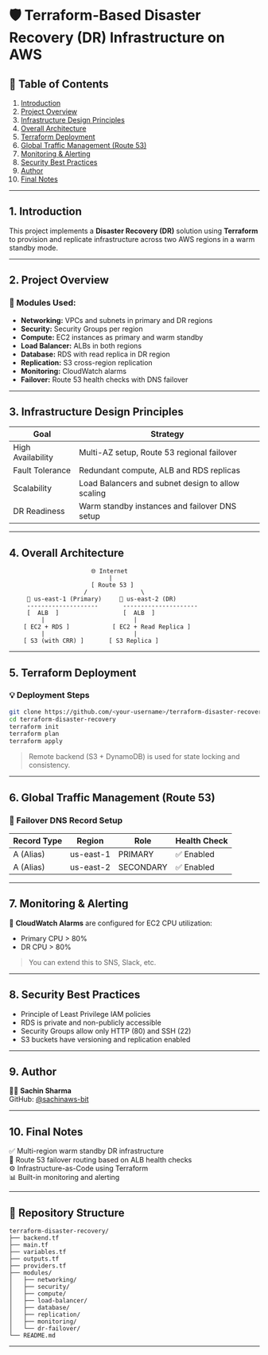 
# 🛡️ Terraform-Based Disaster Recovery (DR) Infrastructure on AWS

## 📍 Table of Contents

1. [Introduction](#1-introduction)  
2. [Project Overview](#2-project-overview)  
3. [Infrastructure Design Principles](#3-infrastructure-design-principles)  
4. [Overall Architecture](#4-overall-architecture)  
5. [Terraform Deployment](#5-terraform-deployment)  
6. [Global Traffic Management (Route 53)](#6-global-traffic-management-route-53)  
7. [Monitoring & Alerting](#7-monitoring--alerting)  
8. [Security Best Practices](#8-security-best-practices)  
9. [Author](#9-author)  
10. [Final Notes](#10-final-notes)  

---

## 1. Introduction

This project implements a **Disaster Recovery (DR)** solution using **Terraform** to provision and replicate infrastructure across two AWS regions in a warm standby mode.

---

## 2. Project Overview

### 🧱 Modules Used:
- **Networking:** VPCs and subnets in primary and DR regions
- **Security:** Security Groups per region
- **Compute:** EC2 instances as primary and warm standby
- **Load Balancer:** ALBs in both regions
- **Database:** RDS with read replica in DR region
- **Replication:** S3 cross-region replication
- **Monitoring:** CloudWatch alarms
- **Failover:** Route 53 health checks with DNS failover

---

## 3. Infrastructure Design Principles

| Goal               | Strategy                                                                 |
|--------------------|--------------------------------------------------------------------------|
| High Availability  | Multi-AZ setup, Route 53 regional failover                               |
| Fault Tolerance    | Redundant compute, ALB and RDS replicas                                  |
| Scalability        | Load Balancers and subnet design to allow scaling                        |
| DR Readiness       | Warm standby instances and failover DNS setup                            |

---

## 4. Overall Architecture

```
                       🌐 Internet
                            |
                       [ Route 53 ]
                     /               \
     📍 us-east-1 (Primary)     📍 us-east-2 (DR)
     --------------------       ---------------------
     [  ALB  ]                  [  ALB  ]
         |                         |
    [ EC2 + RDS ]            [ EC2 + Read Replica ]
         |                         |
    [ S3 (with CRR) ]       [ S3 Replica ]
```

---

## 5. Terraform Deployment

### 💡 Deployment Steps

```bash
git clone https://github.com/<your-username>/terraform-disaster-recovery.git
cd terraform-disaster-recovery
terraform init
terraform plan
terraform apply
```

> Remote backend (S3 + DynamoDB) is used for state locking and consistency.

---

## 6. Global Traffic Management (Route 53)

### 🧠 Failover DNS Record Setup

| Record Type | Region     | Role     | Health Check |
|-------------|------------|----------|--------------|
| A (Alias)   | us-east-1  | PRIMARY  | ✅ Enabled   |
| A (Alias)   | us-east-2  | SECONDARY| ✅ Enabled   |

---

## 7. Monitoring & Alerting

🔔 **CloudWatch Alarms** are configured for EC2 CPU utilization:

- Primary CPU > 80%
- DR CPU > 80%

> You can extend this to SNS, Slack, etc.

---

## 8. Security Best Practices

- Principle of Least Privilege IAM policies
- RDS is private and non-publicly accessible
- Security Groups allow only HTTP (80) and SSH (22)
- S3 buckets have versioning and replication enabled

---

## 9. Author

👨‍💻 **Sachin Sharma**  
GitHub: [@sachinaws-bit](https://github.com/sachinaws-bit)

---

## 10. Final Notes

✅ Multi-region warm standby DR infrastructure  
🔁 Route 53 failover routing based on ALB health checks  
⚙️ Infrastructure-as-Code using Terraform  
📊 Built-in monitoring and alerting

---

## 📁 Repository Structure

```
terraform-disaster-recovery/
├── backend.tf
├── main.tf
├── variables.tf
├── outputs.tf
├── providers.tf
├── modules/
│   ├── networking/
│   ├── security/
│   ├── compute/
│   ├── load-balancer/
│   ├── database/
│   ├── replication/
│   ├── monitoring/
│   └── dr-failover/
└── README.md
```

---
